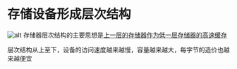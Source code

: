 # 存储设备形成层次结构

![alt](https://mikes.oss-cn-beijing.aliyuncs.com/uPic/g1kyoA.png)
存储器层次结构的主要思想是<u>上一层的存储器作为低一层存储器的高速缓存</u>

层次结构从上至下，设备的访问速度越来越慢，容量越来越大，每字节的造价也越来越便宜
